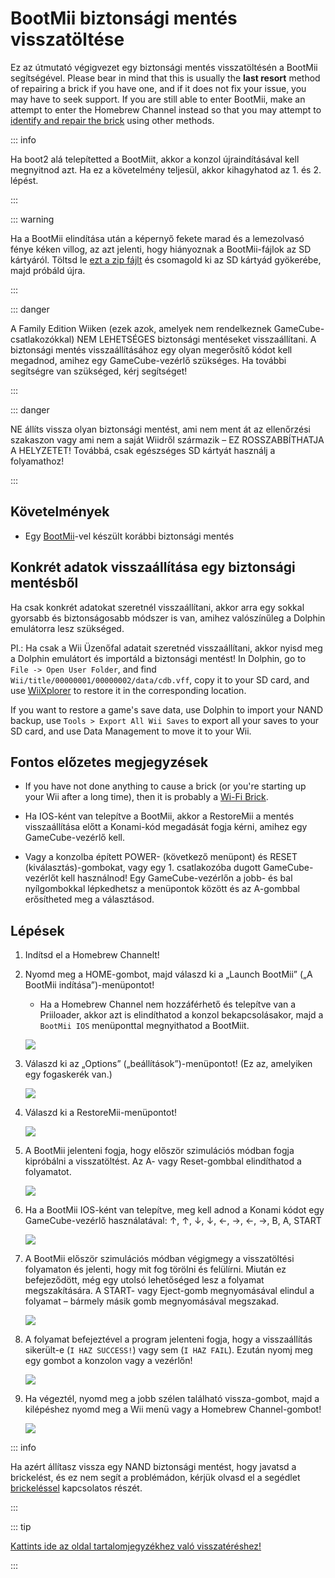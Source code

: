 # BootMii biztonsági mentés visszatöltése

Ez az útmutató végigvezet egy biztonsági mentés visszatöltésén a BootMii segítségével. Please bear in mind that this is usually the <strong>last resort</strong> method of repairing a brick if you have one, and if it does not fix your issue, you may have to seek support. If you are still able to enter BootMii, make an attempt to enter the Homebrew Channel instead so that you may attempt to [identify and repair the brick](bricks) using other methods.

::: info

Ha boot2 alá telepítetted a BootMiit, akkor a konzol újraindításával kell megnyitnod azt. Ha ez a követelmény teljesül, akkor kihagyhatod az 1. és 2. lépést.

:::

::: warning

Ha a BootMii elindítása után a képernyő fekete marad és a lemezolvasó fénye kéken villog, az azt jelenti, hogy hiányoznak a BootMii-fájlok az SD kártyáról. Töltsd le [ezt a zip fájlt](https://static.hackmii.com/bootmii_sd_files.zip) és csomagold ki az SD kártyád gyökerébe, majd próbáld újra.

:::

::: danger

A Family Edition Wiiken (ezek azok, amelyek nem rendelkeznek GameCube-csatlakozókkal) NEM LEHETSÉGES biztonsági mentéseket visszaállítani. A biztonsági mentés visszaállításához egy olyan megerősítő kódot kell megadnod, amihez egy GameCube-vezérlő szükséges. Ha további segítségre van szükséged, kérj segítséget!

:::

::: danger

NE állíts vissza olyan biztonsági mentést, ami nem ment át az ellenőrzési szakaszon vagy ami nem a saját Wiidről származik – EZ ROSSZABBÍTHATJA A HELYZETET! Továbbá, csak egészséges SD kártyát használj a folyamathoz!

:::

## Követelmények

- Egy [BootMii](bootmii)-vel készült korábbi biztonsági mentés

## Konkrét adatok visszaállítása egy biztonsági mentésből

Ha csak konkrét adatokat szeretnél visszaállítani, akkor arra egy sokkal gyorsabb és biztonságosabb módszer is van, amihez valószínűleg a Dolphin emulátorra lesz szükséged.

Pl.: Ha csak a Wii Üzenőfal adatait szeretnéd visszaállítani, akkor nyisd meg a Dolphin emulátort és importáld a biztonsági mentést! In Dolphin, go to `File -> Open User Folder`, and find `Wii/title/00000001/00000002/data/cdb.vff`, copy it to your SD card, and use [WiiXplorer](https://oscwii.org/library/app/wiixplorer) to restore it in the corresponding location.

If you want to restore a game's save data, use Dolphin to import your NAND backup, use `Tools > Export All Wii Saves` to export all your saves to your SD card, and use Data Management to move it to your Wii.

## Fontos előzetes megjegyzések

- If you have not done anything to cause a brick (or you're starting up your Wii after a long time), then it is probably a [Wi-Fi Brick](bricks#wi-fi-brick).

- Ha IOS-ként van telepítve a BootMii, akkor a RestoreMii a mentés visszaállítása előtt a Konami-kód megadását fogja kérni, amihez egy GameCube-vezérlő kell.

- Vagy a konzolba épített POWER- (következő menüpont) és RESET (kiválasztás)-gombokat, vagy egy 1. csatlakozóba dugott GameCube-vezérlőt kell használnod! Egy GameCube-vezérlőn a jobb- és bal nyílgombokkal lépkedhetsz a menüpontok között és az A-gombbal erősítheted meg a választásod.

## Lépések

1. Indítsd el a Homebrew Channelt!

2. Nyomd meg a HOME-gombot, majd válaszd ki a „Launch BootMii” („A BootMii indítása”)-menüpontot!

   - Ha a Homebrew Channel nem hozzáférhető és telepítve van a Priiloader, akkor azt is elindíthatod a konzol bekapcsolásakor, majd a `BootMii IOS` menüponttal megnyithatod a BootMiit.

   ![](/images/bootmii/BootMii_HBC.png)

3. Válaszd ki az „Options” („beállítások”)-menüpontot! (Ez az, amelyiken egy fogaskerék van.)

   ![](/images/bootmii/BootMii_Gears.png)

4. Válaszd ki a RestoreMii-menüpontot!

   ![](/images/bootmii/BootMii_Restore.png)

5. A BootMii jelenteni fogja, hogy először szimulációs módban fogja kipróbálni a visszatöltést. Az A- vagy Reset-gombbal elindíthatod a folyamatot.

   ![](/images/bootmii/BootMii_NAND_Simulation.png)

6. Ha a BootMii IOS-ként van telepítve, meg kell adnod a Konami kódot egy GameCube-vezérlő használatával: ↑, ↑, ↓, ↓, ←, →, ←, →, B, A, START

   ![](/images/bootmii/BootMii_NAND_Konami.png)

7. A BootMii először szimulációs módban végigmegy a visszatöltési folyamaton és jelenti, hogy mit fog törölni és felülírni. Miután ez befejeződött, még egy utolsó lehetőséged lesz a folyamat megszakítására. A START- vagy Eject-gomb megnyomásával elindul a folyamat – bármely másik gomb megnyomásával megszakad.

   ![](/images/bootmii/BootMii_NAND_Restore.png)

8. A folyamat befejeztével a program jelenteni fogja, hogy a visszaállítás sikerült-e (`I HAZ SUCCESS!`) vagy sem (`I HAZ FAIL`). Ezután nyomj meg egy gombot a konzolon vagy a vezérlőn!

   ![](/images/bootmii/BootMii_NAND_Restore_Success.png)

9. Ha végeztél, nyomd meg a jobb szélen található vissza-gombot, majd a kilépéshez nyomd meg a Wii menü vagy a Homebrew Channel-gombot!

   ![](/images/bootmii/BootMii_Return.png)

::: info

Ha azért állítasz vissza egy NAND biztonsági mentést, hogy javatsd a brickelést, és ez nem segít a problémádon, kérjük olvasd el a segédlet [brickeléssel](bricks) kapcsolatos részét.

:::

::: tip

[Kattints ide az oldal tartalomjegyzékhez való visszatéréshez!](site-navigation)

:::

